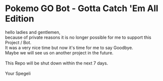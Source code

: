 # Pokemo GO Bot - Gotta Catch 'Em All Edition

hello ladies and gentlemen,<br />
because of private reasons it is no longer possible for me to support this Project / Bot.<br />
It was a very nice time but now it's time for me to say Goodbye.<br />
Maybe we will see us on another project in the future.<br />
<br />
This Repo will be shut down within the next 7 days.<br />
<br />
Your Spegeli<br />
